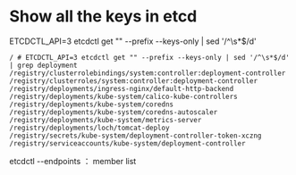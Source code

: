 # Show all the keys in etcd

ETCDCTL_API=3 etcdctl get "" --prefix --keys-only | sed '/^\s*$/d'

```
/ # ETCDCTL_API=3 etcdctl get "" --prefix --keys-only | sed '/^\s*$/d' | grep deployment
/registry/clusterrolebindings/system:controller:deployment-controller
/registry/clusterroles/system:controller:deployment-controller
/registry/deployments/ingress-nginx/default-http-backend
/registry/deployments/kube-system/calico-kube-controllers
/registry/deployments/kube-system/coredns
/registry/deployments/kube-system/coredns-autoscaler
/registry/deployments/kube-system/metrics-server
/registry/deployments/loch/tomcat-deploy
/registry/secrets/kube-system/deployment-controller-token-xczng
/registry/serviceaccounts/kube-system/deployment-controller
```

etcdctl --endpoints <ip>：<port> member list